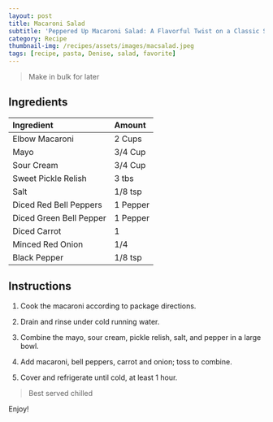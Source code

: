 ```yaml
---
layout: post
title: Macaroni Salad
subtitle: 'Peppered Up Macaroni Salad: A Flavorful Twist on a Classic Side Dish'
category: Recipe
thumbnail-img: /recipes/assets/images/macsalad.jpeg
tags: [recipe, pasta, Denise, salad, favorite]
---
```


> Make in bulk for later

## Ingredients

| Ingredient | Amount|
| :------ |:--- |
| Elbow Macaroni | 2 Cups |
| Mayo | 3/4 Cup |
| Sour Cream | 3/4 Cup |
| Sweet Pickle Relish | 3 tbs |
| Salt | 1/8 tsp |
| Diced Red Bell Peppers | 1 Pepper |
| Diced Green Bell Pepper | 1 Pepper |
| Diced Carrot | 1 |
| Minced Red Onion | 1/4 |
| Black Pepper | 1/8 tsp |


## Instructions

1. Cook the macaroni according to package directions.

2. Drain and rinse under cold running water.

3. Combine the mayo, sour cream, pickle relish, salt, and pepper in a large bowl. 

4. Add macaroni, bell peppers, carrot and onion; toss to combine.

5. Cover and refrigerate until cold, at least 1 hour.

> Best served chilled


Enjoy!
